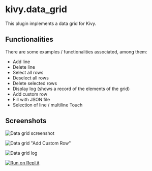 kivy.data_grid
==============

This plugin implements a data grid for Kivy.

## Functionalities
There are some examples / functionalities associated, among them:
* Add line
* Delete line
* Select all rows
* Deselect all rows
* Delete selected rows
* Display log (shows a record of the elements of the grid)
* Add custom row
* Fill with JSON file
* Selection of line / multiline Touch

## Screenshots
![Data grid screenshot](https://lh3.googleusercontent.com/-VKHlrqCHZNo/UgIkb1EWbdI/AAAAAAAACRs/QLwBqlsL6dE/w660-h514-no/Screen+Shot+2013-08-07+at+11.38.16.png)

![Data grid "Add Custom Row"](https://lh4.googleusercontent.com/-suWsRTY5HEk/UgIkaaUgB4I/AAAAAAAACRk/3eW_l2C23f0/w660-h511-no/Screen+Shot+2013-08-07+at+11.38.44.png)

![Data grid log](https://lh3.googleusercontent.com/-qGkfuxnxfSY/UgIkZmXCdbI/AAAAAAAACRc/T5uv1dZaCiY/w660-h324-no/Screen+Shot+2013-08-07+at+11.39.50.png)

[![Run on Repl.it](https://repl.it/badge/github/PeterHobitz/table)](https://repl.it/github/PeterHobitz/table)